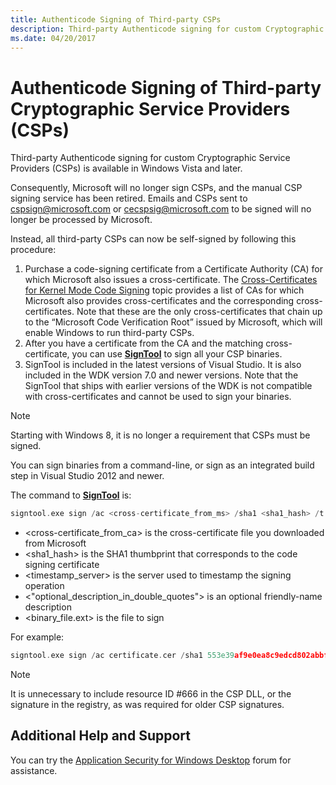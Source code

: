 ```yaml
---
title: Authenticode Signing of Third-party CSPs
description: Third-party Authenticode signing for custom Cryptographic Service Providers (CSPs) has been available beginning with Windows Vista, and has been back ported to Windows XP SP3 and Windows Server 2003 SP2 as of May, 2013 via this download.
ms.date: 04/20/2017
---
```


# Authenticode Signing of Third-party Cryptographic Service Providers (CSPs)

Third-party Authenticode signing for custom Cryptographic Service Providers (CSPs) is available in Windows Vista and later.

Consequently, Microsoft will no longer sign CSPs, and the manual CSP signing service has been retired. Emails and CSPs sent to cspsign@microsoft.com or cecspsig@microsoft.com to be signed will no longer be processed by Microsoft.

Instead, all third-party CSPs can now be self-signed by following this procedure:

1. Purchase a code-signing certificate from a Certificate Authority (CA) for which Microsoft also issues a cross-certificate. The [Cross-Certificates for Kernel Mode Code Signing](cross-certificates-for-kernel-mode-code-signing.md) topic provides a list of CAs for which Microsoft also provides cross-certificates and the corresponding cross-certificates. Note that these are the only cross-certificates that chain up to the “Microsoft Code Verification Root” issued by Microsoft, which will enable Windows to run third-party CSPs.
2. After you have a certificate from the CA and the matching cross-certificate, you can use [**SignTool**](../devtest/signtool.md) to sign all your CSP binaries.
3. SignTool is included in the latest versions of Visual Studio. It is also included in the WDK version 7.0 and newer versions. Note that the SignTool that ships with earlier versions of the WDK is not compatible with cross-certificates and cannot be used to sign your binaries.

>[!NOTE]
>Starting with Windows 8, it is no longer a requirement that CSPs must be signed.

You can sign binaries from a command-line, or sign as an integrated build step in Visual Studio 2012 and newer.

The command to [**SignTool**](../devtest/signtool.md) is:

```cpp
signtool.exe sign /ac <cross-certificate_from_ms> /sha1 <sha1_hash> /t <timestamp_server> /d <”optional_description_in_double_quotes”> <binary_file.ext>
```

- <cross-certificate_from_ca> is the cross-certificate file you downloaded from Microsoft
- <sha1_hash> is the SHA1 thumbprint that corresponds to the code signing certificate
- <timestamp_server> is the server used to timestamp the signing operation
- <"optional_description_in_double_quotes"> is an optional friendly-name description
- <binary_file.ext> is the file to sign

For example:

```cpp
signtool.exe sign /ac certificate.cer /sha1 553e39af9e0ea8c9edcd802abbf103166f81fa50 /t "http://timestamp.digicert.com" /d "My Cryptographic Service Provider" csp.dll
```

>[!NOTE]
>It is unnecessary to include resource ID \#666 in the CSP DLL, or the signature in the registry, as was required for older CSP signatures.

## Additional Help and Support

You can try the [Application Security for Windows Desktop](https://social.msdn.microsoft.com/Forums/home?forum=windowssecurity) forum for assistance.
